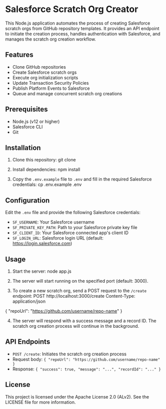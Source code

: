 # Salesforce Scratch Org Creator

This Node.js application automates the process of creating Salesforce scratch orgs from GitHub repository templates. It provides an API endpoint to initiate the creation process, handles authentication with Salesforce, and manages the scratch org creation workflow.

## Features

- Clone GitHub repositories
- Create Salesforce scratch orgs
- Execute org initialization scripts
- Update Transaction Security Policies
- Publish Platform Events to Salesforce
- Queue and manage concurrent scratch org creations

## Prerequisites

- Node.js (v12 or higher)
- Salesforce CLI
- Git

## Installation

1. Clone this repository:
git clone


2. Install dependencies:
npm install


3. Copy the `.env.example` file to `.env` and fill in the required Salesforce credentials:
cp .env.example .env


## Configuration

Edit the `.env` file and provide the following Salesforce credentials:

- `SF_USERNAME`: Your Salesforce username
- `SF_PRIVATE_KEY_PATH`: Path to your Salesforce private key file
- `SF_CLIENT_ID`: Your Salesforce connected app's client ID
- `SF_LOGIN_URL`: Salesforce login URL (default: https://login.salesforce.com)

## Usage

1. Start the server:
node app.js


2. The server will start running on the specified port (default: 3000).

3. To create a new scratch org, send a POST request to the `/create` endpoint:
POST http://localhost:3000/create Content-Type: application/json

{ "repoUrl": "https://github.com/username/repo-name" }


4. The server will respond with a success message and a record ID. The scratch org creation process will continue in the background.

## API Endpoints

- `POST /create`: Initiates the scratch org creation process
- Request body: `{ "repoUrl": "https://github.com/username/repo-name" }`
- Response: `{ "success": true, "message": "...", "recordId": "..." }`

## License

This project is licensed under the Apache License 2.0 (ALv2).
See the LICENSE file for more information.